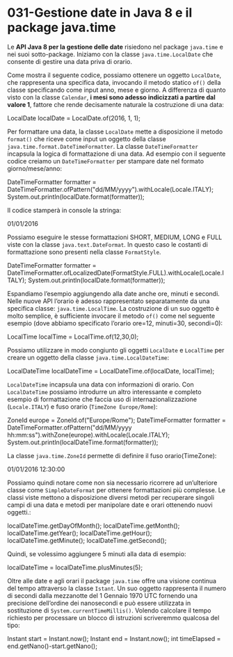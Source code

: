 # 031-Gestione date in Java 8 e il package java.time

Le **API Java 8 per la gestione delle date** risiedono nel package `java.time` e nei suoi sotto-package. Iniziamo con la classe `java.time.LocalDate` che consente di gestire una data priva di orario.

Come mostra il seguente codice, possiamo ottenere un oggetto `LocalDate`, che rappresenta una specifica data, invocando il metodo statico `of()` della classe specificando come input anno, mese e giorno. A differenza di quanto visto con la classe `Calendar`, **i mesi sono adesso indicizzati a partire dal valore 1**, fattore che rende decisamente naturale la costruzione di una data:

LocalDate localDate = LocalDate.of\(2016, 1, 1\);

Per formattare una data, la classe `LocalDate` mette a disposizione il metodo `format()` che riceve come input un oggetto della classe `java.time.format.DateTimeFormatter`. La classe `DateTimeFormatter` incapsula la logica di formattazione di una data. Ad esempio con il seguente codice creiamo un `DateTimeFormatter` per stampare date nel formato giorno/mese/anno:

DateTimeFormatter formatter = DateTimeFormatter.ofPattern\("dd/MM/yyyy"\).withLocale\(Locale.ITALY\); System.out.println\(localDate.format\(formatter\)\);

Il codice stamperà in console la stringa:

01/01/2016

Possiamo eseguire le stesse formattazioni SHORT, MEDIUM, LONG e FULL viste con la classe `java.text.DateFormat`. In questo caso le costanti di formattazione sono presenti nella classe `FormatStyle`.

DateTimeFormatter formatter = DateTimeFormatter.ofLocalizedDate\(FormatStyle.FULL\).withLocale\(Locale.ITALY\); System.out.println\(localDate.format\(formatter\)\);

Espandiamo l’esempio aggiungendo alla date anche ore, minuti e secondi. Nelle nuove API l’orario è adesso rappresentato separatamente da una specifica classe: `java.time.LocalTime`. La costruzione di un suo oggetto è molto semplice, è sufficiente invocare il metodo `of()` come nel seguente esempio \(dove abbiamo specificato l’orario ore=12, minuti=30, secondi=0\):

LocalTime localTime = LocalTime.of\(12,30,0\);

Possiamo utilizzare in modo congiunto gli oggetti `LocalDate` e `LocalTime` per creare un oggetto della classe `java.time.LocalDateTime`:

LocalDateTime localDateTime = LocalDateTime.of\(localDate, localTime\);

`LocalDateTime` incapsula una data con informazioni di orario. Con `LocalDateTime` possiamo introdurre un altro interessante e completo esempio di formattazione che faccia uso di internazionalizzazione \(`Locale.ITALY`\) e fuso orario \(`TimeZone Europe/Rome`\):

ZoneId europe = ZoneId.of\("Europe/Rome"\); DateTimeFormatter formatter = DateTimeFormatter.ofPattern\("dd/MM/yyyy hh:mm:ss"\).withZone\(europe\).withLocale\(Locale.ITALY\); System.out.println\(localDateTime.format\(formatter\)\);

La classe `java.time.ZoneId` permette di definire il fuso orario\(TimeZone\):

01/01/2016 12:30:00

Possiamo quindi notare come non sia necessario ricorrere ad un’ulteriore classe come `SimpleDateFormat` per ottenere formattazioni più complesse. Le classi viste mettono a disposizione diversi metodi per recuperare singoli campi di una data e metodi per manipolare date e orari ottenendo nuovi oggetti.:

localDateTime.getDayOfMonth\(\); localDateTime.getMonth\(\); localDateTime.getYear\(\); localDateTime.getHour\(\); localDateTime.getMinute\(\); localDateTime.getSecond\(\);

Quindi, se volessimo aggiungere 5 minuti alla data di esempio:

localDateTime = localDateTime.plusMinutes\(5\);

Oltre alle date e agli orari il package `java.time` offre una visione continua del tempo attraverso la classe `Istant`. Un suo oggetto rappresenta il numero di secondi dalla mezzanotte del 1 Gennaio 1970 UTC fornendo una precisione dell’ordine dei nanosecondi e può essere utilizzata in sostituzione di `System.currentTimeMillis()`. Volendo calcolare il tempo richiesto per processare un blocco di istruzioni scriveremmo qualcosa del tipo:

Instant start = Instant.now\(\); Instant end = Instant.now\(\); int timeElapsed = end.getNano\(\)-start.getNano\(\);

